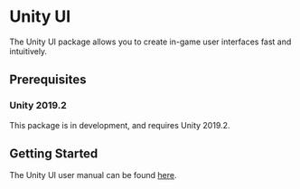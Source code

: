 # Unity UI

The Unity UI package allows you to create in-game user interfaces fast and intuitively.

## Prerequisites

### Unity 2019.2

This package is in development, and requires Unity 2019.2.

## Getting Started

The Unity UI user manual can be found [here](https://docs.unity3d.com/Manual/UISystem.html).
